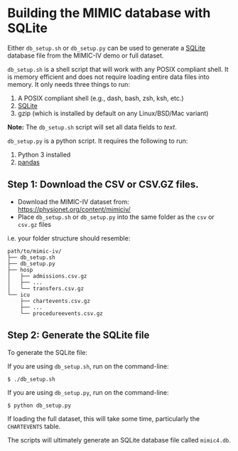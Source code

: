 # Building the MIMIC database with SQLite

Either `db_setup.sh` or `db_setup.py` can be used to generate a [SQLite](https://sqlite.org/index.html) database file from the MIMIC-IV demo or full dataset.

`db_setup.sh` is a shell script that will work with any POSIX compliant shell.
It is memory efficient and does not require loading entire data files
into memory. It only needs three things to run:

1. A POSIX compliant shell (e.g., dash, bash, zsh, ksh, etc.)
2. [SQLite]([https://sqlite.org/index.html)
3. gzip (which is installed by default on any Linux/BSD/Mac variant)

**Note:** The `db_setup.sh` script will set all data fields to *text*.

`db_setup.py` is a python script. It requires the following to run:

1. Python 3 installed
2. [pandas](https://pandas.pydata.org/)

## Step 1: Download the CSV or CSV.GZ files.

- Download the MIMIC-IV dataset from: https://physionet.org/content/mimiciv/
- Place `db_setup.sh` or `db_setup.py` into the same folder as the `csv` or `csv.gz` files

i.e. your folder structure should resemble:

```
path/to/mimic-iv/
├── db_setup.sh
├── db_setup.py
├── hosp
│   ├── admissions.csv.gz
│   ├── ...
│   └── transfers.csv.gz
└── icu
    ├── chartevents.csv.gz
    ├── ...
    └── procedureevents.csv.gz
```

## Step 2: Generate the SQLite file

To generate the SQLite file:

If you are using `db_setup.sh`, run on the command-line:

```
$ ./db_setup.sh
```

If you are using `db_setup.py`, run on the command-line:

```
$ python db_setup.py
```

If loading the full dataset, this will take some time,
particularly the `CHARTEVENTS` table.

The scripts will ultimately generate an SQLite database file called `mimic4.db`.